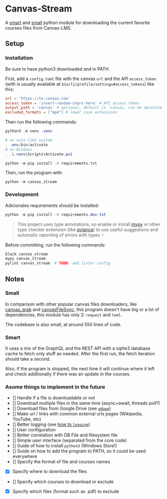 # Canvas-Stream

A [smart](#smart) and [small](#small) python module for downloading
the current favorite courses files from Canvas-LMS.

## Setup

### Installation

Be sure to have python3 downloaded and in PATH.

First, add a `config.toml` file with the canvas `url`
and the API `access_token` (with is usually available at
`${url}/profile/settings#access_tokens`) like this:

```toml
url = 'https://to.canvas.com'
access_token = 'insert-random-chars-here' # API access token
output_path = 'canvas' # optional, default is 'canvas, can be absolute or relative to the current directory
excluded_formats = ["mp4"] # lower case extensions
```

Then run the following commands:

```ps1
python3 -m venv .venv

# on unix-like system
. .env/bin/activate
# on Windows
. .\.venv\Scripts\Activate.ps1

python -m pip install -r requirements.txt
```

Then, run the program with:

```
python -m canvas_stream
```

### Development

Adicionales requirements should be installed:

```ps1
python -m pip install -r requirements.dev.txt
```

> This project uses type annotations, so enable or install [mypy][mypy]
> or other type checker extension (like [pylance][pylance]) to use useful
> suggestions and automatic reporting of errors with types ✨

Before committing, run the following commands:

```bash
black canvas_stream
mypy canvas_stream
pylint canvas_stream  # TODO: add linter config
```

## Notes

<!-- TODO: move this to docs/ -->

### Small

In comparison with other popular canvas files downloaders, like
[canvas_grab][canvas_grab] and [canvasFileSync][canvasFileSync],
this program doesn't have big or a lot of dependencies,
this module has only 2: `request` and `toml`.

The codebase is also small, at around 550 lines of code.

### Smart

It uses a mix of the GraphQL and the REST API with a sqlite3
database cache to fetch only stuff as needed.
After the first run, the fetch iteration should take a second.

Also, if the program is stopped, the next time it will continue
where it left and check additionally if there was an update in
the courses.


### Asome things to implement in the future

- [] Handle if a file is downloadable or not
- [] Download multiple files in the same time (async+await, threads poll?)
- [] Download files from Google Drive (see [`gdown`][gdown])
- [] Make url / links with common external urls pages (Wikipedia, YouTube, etc)
- [] Better logging (see [how to `logging`][hotto_logging])
- [] User configuration
- [] Better correlation with DB File and filesystem file
- [] Simple user interface (separated from the core code)
- [] Guide of how to install `python3` (Windows Store!)
- [] Guide on how to add the program to PATH, so it could be used everywhere
- [] Specify the format of file and courses names
- [x] Specify where to download the files
- [] Specify which courses to download or exclude
- [x] Specify which files (format such as .pdf) to exclude


<!-- links here! -->
[canvas_grab]: https://github.com/skyzh/canvas_grab
[canvasFileSync]: https://github.com/drew-royster/canvasFileSync
[gdown]: https://github.com/wkentaro/gdown
[hotto_logging]: https://docs.python.org/3/howto/logging.html
[mypy]: http://mypy-lang.org/
[pylance]: https://marketplace.visualstudio.com/items?itemName=ms-python.vscode-pylance
